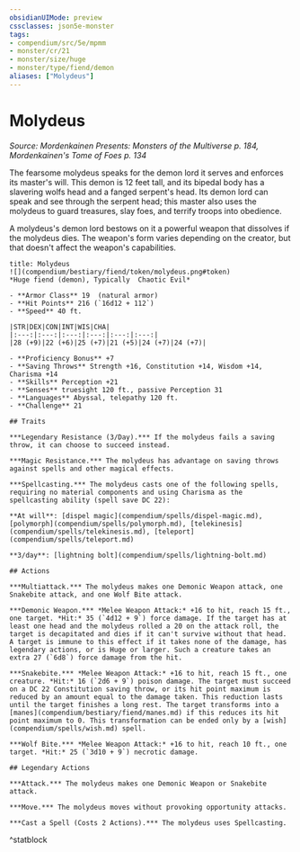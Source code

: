 ```yaml
---
obsidianUIMode: preview
cssclasses: json5e-monster
tags:
- compendium/src/5e/mpmm
- monster/cr/21
- monster/size/huge
- monster/type/fiend/demon
aliases: ["Molydeus"]
---
```

# Molydeus
*Source: Mordenkainen Presents: Monsters of the Multiverse p. 184, Mordenkainen's Tome of Foes p. 134*  

The fearsome molydeus speaks for the demon lord it serves and enforces its master's will. This demon is 12 feet tall, and its bipedal body has a slavering wolfs head and a fanged serpent's head. Its demon lord can speak and see through the serpent head; this master also uses the molydeus to guard treasures, slay foes, and terrify troops into obedience.

A molydeus's demon lord bestows on it a powerful weapon that dissolves if the molydeus dies. The weapon's form varies depending on the creator, but that doesn't affect the weapon's capabilities.

```ad-statblock
title: Molydeus
![](compendium/bestiary/fiend/token/molydeus.png#token)
*Huge fiend (demon), Typically  Chaotic Evil*

- **Armor Class** 19  (natural armor)
- **Hit Points** 216 (`16d12 + 112`)
- **Speed** 40 ft.

|STR|DEX|CON|INT|WIS|CHA|
|:---:|:---:|:---:|:---:|:---:|:---:|
|28 (+9)|22 (+6)|25 (+7)|21 (+5)|24 (+7)|24 (+7)|

- **Proficiency Bonus** +7
- **Saving Throws** Strength +16, Constitution +14, Wisdom +14, Charisma +14
- **Skills** Perception +21
- **Senses** truesight 120 ft., passive Perception 31
- **Languages** Abyssal, telepathy 120 ft.
- **Challenge** 21

## Traits

***Legendary Resistance (3/Day).*** If the molydeus fails a saving throw, it can choose to succeed instead.

***Magic Resistance.*** The molydeus has advantage on saving throws against spells and other magical effects.

***Spellcasting.*** The molydeus casts one of the following spells, requiring no material components and using Charisma as the spellcasting ability (spell save DC 22):

**At will**: [dispel magic](compendium/spells/dispel-magic.md), [polymorph](compendium/spells/polymorph.md), [telekinesis](compendium/spells/telekinesis.md), [teleport](compendium/spells/teleport.md)

**3/day**: [lightning bolt](compendium/spells/lightning-bolt.md)

## Actions

***Multiattack.*** The molydeus makes one Demonic Weapon attack, one Snakebite attack, and one Wolf Bite attack.

***Demonic Weapon.*** *Melee Weapon Attack:* +16 to hit, reach 15 ft., one target. *Hit:* 35 (`4d12 + 9`) force damage. If the target has at least one head and the molydeus rolled a 20 on the attack roll, the target is decapitated and dies if it can't survive without that head. A target is immune to this effect if it takes none of the damage, has legendary actions, or is Huge or larger. Such a creature takes an extra 27 (`6d8`) force damage from the hit.

***Snakebite.*** *Melee Weapon Attack:* +16 to hit, reach 15 ft., one creature. *Hit:* 16 (`2d6 + 9`) poison damage. The target must succeed on a DC 22 Constitution saving throw, or its hit point maximum is reduced by an amount equal to the damage taken. This reduction lasts until the target finishes a long rest. The target transforms into a [manes](compendium/bestiary/fiend/manes.md) if this reduces its hit point maximum to 0. This transformation can be ended only by a [wish](compendium/spells/wish.md) spell.

***Wolf Bite.*** *Melee Weapon Attack:* +16 to hit, reach 10 ft., one target. *Hit:* 25 (`3d10 + 9`) necrotic damage.

## Legendary Actions

***Attack.*** The molydeus makes one Demonic Weapon or Snakebite attack.

***Move.*** The molydeus moves without provoking opportunity attacks.

***Cast a Spell (Costs 2 Actions).*** The molydeus uses Spellcasting.
```
^statblock